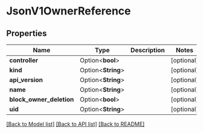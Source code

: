 # JsonV1OwnerReference

## Properties

Name | Type | Description | Notes
------------ | ------------- | ------------- | -------------
**controller** | Option<**bool**> |  | [optional]
**kind** | Option<**String**> |  | [optional]
**api_version** | Option<**String**> |  | [optional]
**name** | Option<**String**> |  | [optional]
**block_owner_deletion** | Option<**bool**> |  | [optional]
**uid** | Option<**String**> |  | [optional]

[[Back to Model list]](../README.md#documentation-for-models) [[Back to API list]](../README.md#documentation-for-api-endpoints) [[Back to README]](../README.md)



